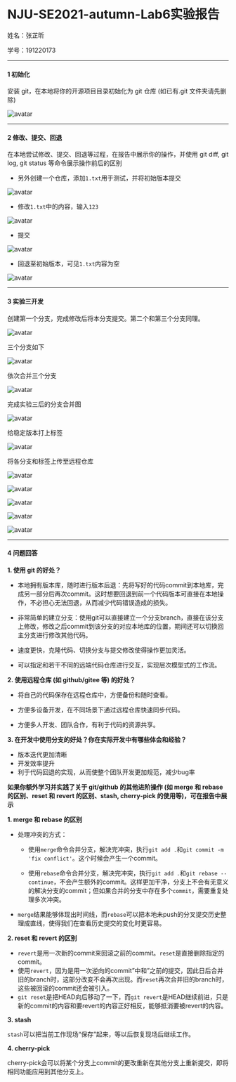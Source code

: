# NJU-SE2021-autumn-Lab6实验报告

姓名：张芷昕

学号：191220173

------

#### 1 初始化

安装 git，在本地将你的开源项目目录初始化为 git 仓库 (如已有.git 文件夹请先删除)

![avatar](ref/1.PNG)

------

#### 2 修改、提交、回退

在本地尝试修改、提交、回退等过程，在报告中展示你的操作，并使用 git diff, git log, git status 等命令展示操作前后的区别

- 另外创建一个仓库，添加`1.txt`用于测试，并将初始版本提交

![avatar](ref/2.PNG)

- 修改`1.txt`中的内容，输入`123`

![avatar](ref/3.PNG)

- 提交

![avatar](ref/4.PNG)

- 回退至初始版本，可见`1.txt`内容为空

![avatar](ref/5.PNG)

------

#### 3 实验三开发

创建第一个分支，完成修改后将本分支提交。第二个和第三个分支同理。

![avatar](ref/6.PNG)

三个分支如下

![avatar](ref/7.PNG)

依次合并三个分支

![avatar](ref/8.PNG)

完成实验三后的分支合并图

![avatar](ref/9.PNG)

给稳定版本打上标签

![avatar](ref/10.PNG)

将各分支和标签上传至远程仓库

![avatar](ref/11.PNG)

![avatar](ref/12.PNG)

![avatar](ref/13.PNG)

![avatar](ref/14.PNG)

![avatar](ref/15.PNG)

------

#### 4 问题回答

**1. 使用 git 的好处？**

- 本地拥有版本库，随时进行版本后退：先将写好的代码commit到本地库，完成另一部分后再次commit。这时想要回退到前一个代码版本可直接在本地操作，不必担心无法回退，从而减少代码错误造成的损失。

- 非常简单的建立分支：使用git可以直接建立一个分支branch，直接在该分支上修改，修改之后commit到该分支的对应本地库的位置，期间还可以切换回主分支进行修改其他代码。

- 速度更快，克隆代码、切换分支与提交修改使得操作更加灵活。

- 可以指定和若干不同的远端代码仓库进行交互，实现层次模型式的工作流。

**2. 使用远程仓库 (如 github/gitee 等) 的好处？**

- 将自己的代码保存在远程仓库中，方便备份和随时查看。
- 方便多设备开发，在不同场景下通过远程仓库快速同步代码。

- 方便多人开发、团队合作，有利于代码的资源共享。

**3. 在开发中使用分支的好处？你在实际开发中有哪些体会和经验？**

- 版本迭代更加清晰
- 开发效率提升
- 利于代码回退的实现，从而使整个团队开发更加规范，减少bug率

**如果你额外学习并实践了关于 git/github 的其他进阶操作 (如 merge 和 rebase 的区别、reset 和 revert 的区别、stash, cherry-pick 的使用等)，可在报告中展示**

**1. merge 和 rebase 的区别**

- 处理冲突的方式：

  - 使用`merge`命令合并分支，解决完冲突，执行`git add .`和`git commit -m 'fix conflict'`。这个时候会产生一个commit。

  - 使用`rebase`命令合并分支，解决完冲突，执行`git add .`和`git rebase --continue`，不会产生额外的commit。这样更加干净，分支上不会有无意义的解决分支的commit；但如果合并的分支中存在多个`commit`，需要重复处理多次冲突。

- `merge`结果能够体现出时间线，而`rebase`可以把本地未push的分叉提交历史整理成直线，使得我们在查看历史提交的变化时更容易。

**2. reset 和 revert 的区别**

- `revert`是用一次新的commit来回滚之前的commit。`reset`是直接删除指定的commit。
- 使用`revert`，因为是用一次逆向的commit”中和”之前的提交，因此日后合并旧的branch时，这部分改变不会再次出现。而`reset`再次合并旧的branch时，这些被回滚的commit还会被引入。
- `git reset`是把HEAD向后移动了一下，而`git revert`是HEAD继续前进，只是新的commit的内容和要revert的内容正好相反，能够抵消要被revert的内容。

**3. stash**

`stash`可以把当前工作现场“保存”起来，等以后恢复现场后继续工作。

**4. cherry-pick**

cherry-pick会可以将某个分支上commit的更改重新在其他分支上重新提交，即将相同功能应用到其他分支上。